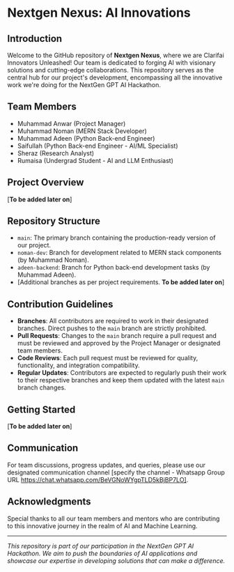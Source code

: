 # Nextgen Nexus: AI Innovations

## Introduction
Welcome to the GitHub repository of **Nextgen Nexus**, where we are Clarifai Innovators Unleashed! Our team is dedicated to forging AI with visionary solutions and cutting-edge collaborations. This repository serves as the central hub for our project's development, encompassing all the innovative work we're doing for the NextGen GPT AI Hackathon.

## Team Members
- Muhammad Anwar (Project Manager)
- Muhammad Noman (MERN Stack Developer)
- Muhammad Adeen (Python Back-end Engineer)
- Saifullah (Python Back-end Engineer - AI/ML Specialist)
- Sheraz (Research Analyst)
- Rumaisa (Undergrad Student - AI and LLM Enthusiast)

## Project Overview
[**To be added later on**]

## Repository Structure
- `main`: The primary branch containing the production-ready version of our project.
- `noman-dev`: Branch for development related to MERN stack components (by Muhammad Noman).
- `adeen-backend`: Branch for Python back-end development tasks (by Muhammad Adeen).
- [Additional branches as per project requirements. **To be added later on**]

## Contribution Guidelines
- **Branches**: All contributors are required to work in their designated branches. Direct pushes to the `main` branch are strictly prohibited.
- **Pull Requests**: Changes to the `main` branch require a pull request and must be reviewed and approved by the Project Manager or designated team members.
- **Code Reviews**: Each pull request must be reviewed for quality, functionality, and integration compatibility.
- **Regular Updates**: Contributors are expected to regularly push their work to their respective branches and keep them updated with the latest `main` branch changes.

## Getting Started
[**To be added later on**]

## Communication
For team discussions, progress updates, and queries, please use our designated communication channel [specify the channel - Whatsapp Group URL https://chat.whatsapp.com/BeVGNoWYgpTLD5kBjBP7LO].

## Acknowledgments
Special thanks to all our team members and mentors who are contributing to this innovative journey in the realm of AI and Machine Learning.

---

*This repository is part of our participation in the NextGen GPT AI Hackathon. We aim to push the boundaries of AI applications and showcase our expertise in developing solutions that can make a difference.*
